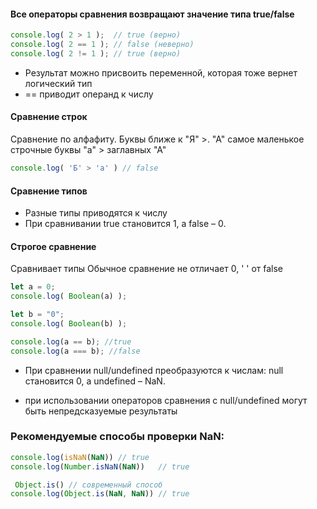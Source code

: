 #### Все операторы сравнения возвращают значение типа true/false
```js
console.log( 2 > 1 );  // true (верно)
console.log( 2 == 1 ); // false (неверно)
console.log( 2 != 1 ); // true (верно)
```
* Результат можно присвоить переменной, которая тоже вернет логический тип
* == приводит операнд к числу

#### Сравнение строк
Сравнение по алфафиту. Буквы ближе к "Я" >. "А" самое маленькое
строчные буквы "а" > заглавных "А"
```js
console.log( 'Б' > 'а' ) // false
```

#### Сравнение типов
* Разные типы приводятся к числу
* При сравнивании true становится 1, а false – 0.

#### Строгое сравнение
Сравнивает типы
Обычное сравнение не отличает 0, ' ' от false
```js
let a = 0;
console.log( Boolean(a) ); 

let b = "0";
console.log( Boolean(b) ); 

console.log(a == b); //true
console.log(a === b); //false
```

* При сравнении null/undefined преобразуются к числам: null становится 0, а undefined – NaN.

* при использовании операторов сравнения с null/undefined могут быть непредсказуемые результаты


### Рекомендуемые способы проверки NaN:
```js
console.log(isNaN(NaN)) // true  
console.log(Number.isNaN(NaN))   // true  
```
```js
 Object.is() // современный способ
console.log(Object.is(NaN, NaN)) // true 
```